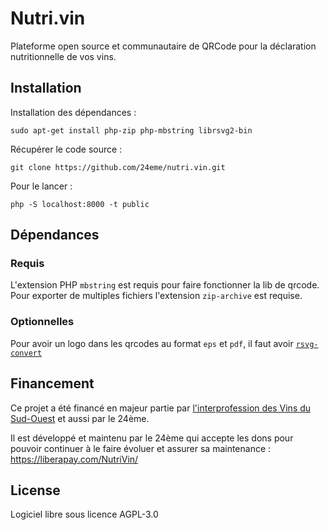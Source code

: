 # Nutri.vin

Plateforme open source et communautaire de QRCode pour la déclaration nutritionnelle de vos vins.

## Installation

Installation des dépendances :

```
sudo apt-get install php-zip php-mbstring librsvg2-bin
```

Récupérer le code source :

```
git clone https://github.com/24eme/nutri.vin.git
```

Pour le lancer :

```
php -S localhost:8000 -t public
```

## Dépendances


### Requis

L'extension PHP `mbstring` est requis pour faire fonctionner la lib de qrcode.
Pour exporter de multiples fichiers l'extension `zip-archive` est requise.

### Optionnelles

Pour avoir un logo dans les qrcodes au format `eps` et `pdf`, il faut avoir [`rsvg-convert`](https://gitlab.gnome.org/GNOME/librsvg)

## Financement

Ce projet a été financé en majeur partie par [l'interprofession des Vins du Sud-Ouest](https://www.vignobles-sudouest.fr/) et aussi par le 24ème.

Il est développé et maintenu par le 24ème qui accepte les dons pour pouvoir continuer à le faire évoluer et assurer sa maintenance : https://liberapay.com/NutriVin/

## License

Logiciel libre sous licence AGPL-3.0
